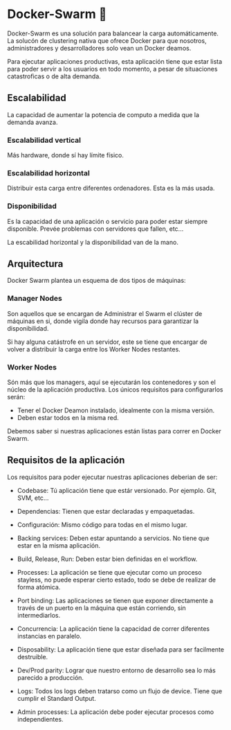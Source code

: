 # Docker-Swarm 🐳

Docker-Swarm es una solución para balancear la carga automáticamente. La solucón de clustering nativa que ofrece Docker para que nosotros, administradores y desarrolladores solo vean un Docker deamos.

Para ejecutar aplicaciones productivas, esta aplicación tiene que estar lista para poder servir a los usuarios en todo momento, a pesar de situaciones catastroficas o de alta demanda.

## Escalabilidad

La capacidad de aumentar la potencia de computo a medida que la demanda avanza.

### Escalabilidad vertical

Más hardware, donde sí hay límite físico.

### Escalabilidad horizontal

Distribuir esta carga entre diferentes ordenadores. Esta es la más usada.

### Disponibilidad

Es la capacidad de una aplicación o servicio para poder estar siempre disponible. Prevée problemas con servidores que fallen, etc...

La escabilidad horizontal y la disponibilidad van de la mano.

## Arquitectura

Docker Swarm plantea un esquema de dos tipos de máquinas:

### Manager Nodes

Son aquellos que se encargan de Administrar el Swarm el clúster de máquinas en si, donde vigila donde hay recursos para garantizar la disponibilidad.

Si hay alguna catástrofe en un servidor, este se tiene que encargar de volver a distribuir la carga entre los Worker Nodes restantes.

### Worker Nodes

Són más que los managers, aquí se ejecutarán los contenedores y son el núcleo de la aplicación productiva. Los únicos requisitos para configurarlos serán:

* Tener el Docker Deamon instalado, idealmente con la misma versión.
* Deben estar todos en la misma red.

Debemos saber si nuestras aplicaciones están listas para correr en Docker Swarm.

## Requisitos de la aplicación

Los requisitos para poder ejecutar nuestras aplicaciones deberian de ser:

* Codebase: Tú aplicación tiene que estár versionado. Por ejemplo. Git, SVM, etc...

* Dependencias: Tienen que estar declaradas y empaquetadas.

* Configuración: Mismo código para todas en el mismo lugar.

* Backing services: Deben estar apuntando a servicios. No tiene que estar en la misma aplicación.

* Build, Release, Run: Deben estar bien definidas en el workflow.

* Processes: La aplicación se tiene que ejecutar como un proceso stayless, no puede esperar cierto estado, todo se debe de realizar de forma atómica.

* Port binding: Las aplicaciones se tienen que exponer directamente a través de un puerto en la máquina que están corriendo, sin intermediarlos.

* Concurrencia: La aplicación tiene la capacidad de correr diferentes instancias en paralelo.

* Disposability: La aplicación tiene que estar diseñada para ser facilmente destruible.

* Dev/Prod parity: Lograr que nuestro entorno de desarrollo sea lo más parecido a producción.

* Logs: Todos los logs deben tratarso como un flujo de device. Tiene que cumplir el Standard Output.

* Admin processes: La aplicación debe poder ejecutar procesos como independientes.
